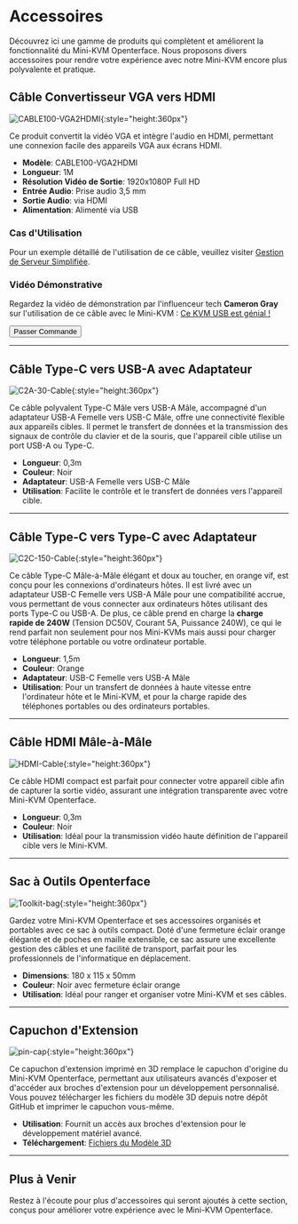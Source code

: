 # Accessoires

Découvrez ici une gamme de produits qui complètent et améliorent la fonctionnalité du Mini-KVM Openterface. Nous proposons divers accessoires pour rendre votre expérience avec notre Mini-KVM encore plus polyvalente et pratique.

## Câble Convertisseur VGA vers HDMI

![CABLE100-VGA2HDMI](images/product/part/CABLE100-VGA2HDMI-1.jpg){:style="height:360px"}

Ce produit convertit la vidéo VGA et intègre l'audio en HDMI, permettant une connexion facile des appareils VGA aux écrans HDMI.

- **Modèle**: CABLE100-VGA2HDMI
- **Longueur**: 1M
- **Résolution Vidéo de Sortie**: 1920x1080P Full HD
- **Entrée Audio**: Prise audio 3,5 mm
- **Sortie Audio**: via HDMI
- **Alimentation**: Alimenté via USB

### Cas d'Utilisation
Pour un exemple détaillé de l'utilisation de ce câble, veuillez visiter [Gestion de Serveur Simplifiée](/use-cases/#streamlined-server-management).

### Vidéo Démonstrative
Regardez la vidéo de démonstration par l'influenceur tech **Cameron Gray** sur l'utilisation de ce câble avec le Mini-KVM : [Ce KVM USB est génial !](https://youtu.be/xAEQpWyfY-c?si=auB5NtqHVw2C7iIK&t=1693)

<button class="md-button" onclick="window.location.href='https://www.crowdsupply.com/techxartisan/openterface-mini-kvm#products'">Passer Commande</button>

---

## Câble Type-C vers USB-A avec Adaptateur

![C2A-30-Cable](images/product/part/OP-04-CABLE30-C2A.jpg){:style="height:360px"}

Ce câble polyvalent Type-C Mâle vers USB-A Mâle, accompagné d'un adaptateur USB-A Femelle vers USB-C Mâle, offre une connectivité flexible aux appareils cibles. Il permet le transfert de données et la transmission des signaux de contrôle du clavier et de la souris, que l'appareil cible utilise un port USB-A ou Type-C.

- **Longueur**: 0,3m
- **Couleur**: Noir
- **Adaptateur**: USB-A Femelle vers USB-C Mâle
- **Utilisation**: Facilite le contrôle et le transfert de données vers l'appareil cible.

---

## Câble Type-C vers Type-C avec Adaptateur

![C2C-150-Cable](images/product/part/OP-05-CABLE150-C2C.jpg){:style="height:360px"}

Ce câble Type-C Mâle-à-Mâle élégant et doux au toucher, en orange vif, est conçu pour les connexions d'ordinateurs hôtes. Il est livré avec un adaptateur USB-C Femelle vers USB-A Mâle pour une compatibilité accrue, vous permettant de vous connecter aux ordinateurs hôtes utilisant des ports Type-C ou USB-A. De plus, ce câble prend en charge la **charge rapide de 240W** (Tension DC50V, Courant 5A, Puissance 240W), ce qui le rend parfait non seulement pour nos Mini-KVMs mais aussi pour charger votre téléphone portable ou votre ordinateur portable.

- **Longueur**: 1,5m
- **Couleur**: Orange
- **Adaptateur**: USB-C Femelle vers USB-A Mâle
- **Utilisation**: Pour un transfert de données à haute vitesse entre l'ordinateur hôte et le Mini-KVM, et pour la charge rapide des téléphones portables ou des ordinateurs portables.

---

## Câble HDMI Mâle-à-Mâle

![HDMI-Cable](images/product/part/OP-03-CABLE30-HDMI.jpg){:style="height:360px"}

Ce câble HDMI compact est parfait pour connecter votre appareil cible afin de capturer la sortie vidéo, assurant une intégration transparente avec votre Mini-KVM Openterface.

- **Longueur**: 0,3m
- **Couleur**: Noir
- **Utilisation**: Idéal pour la transmission vidéo haute définition de l'appareil cible vers le Mini-KVM.

---

## Sac à Outils Openterface

![Toolkit-bag](images/product/part/OP-06-BAG-TOOLKIT.jpg){:style="height:360px"}

Gardez votre Mini-KVM Openterface et ses accessoires organisés et portables avec ce sac à outils compact. Doté d'une fermeture éclair orange élégante et de poches en maille extensible, ce sac assure une excellente gestion des câbles et une facilité de transport, parfait pour les professionnels de l'informatique en déplacement.

- **Dimensions**: 180 x 115 x 50mm
- **Couleur**: Noir avec fermeture éclair orange
- **Utilisation**: Idéal pour ranger et organiser votre Mini-KVM et ses câbles.

---

## Capuchon d'Extension

![pin-cap](images/product/part/pin-cap.jpg){:style="height:360px"}

Ce capuchon d'extension imprimé en 3D remplace le capuchon d'origine du Mini-KVM Openterface, permettant aux utilisateurs avancés d'exposer et d'accéder aux broches d'extension pour un développement personnalisé. Vous pouvez télécharger les fichiers du modèle 3D depuis notre dépôt GitHub et imprimer le capuchon vous-même.

- **Utilisation**: Fournit un accès aux broches d'extension pour le développement matériel avancé.
- **Téléchargement**: [Fichiers du Modèle 3D](https://github.com/TechxArtisanStudio/Openterface_Mini-KVM_Hardware/tree/main/models)

---

## Plus à Venir

Restez à l'écoute pour plus d'accessoires qui seront ajoutés à cette section, conçus pour améliorer votre expérience avec le Mini-KVM Openterface.